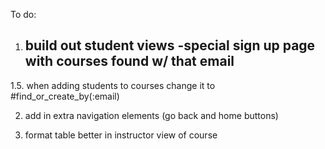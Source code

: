To do:

1. build out student views
    -special sign up page with courses found w/ that email
    -

1.5. when adding students to courses change it to #find_or_create_by(:email)

2. add in extra navigation elements (go back and home buttons)

3. format table better in instructor view of course
